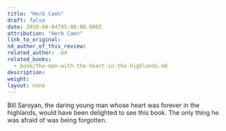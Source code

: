 ```yaml
---
title: "Herb Caen"
draft: false
date: 2010-08-04T05:00:00.000Z
attribution: "Herb Caen"
link_to_original:
nd_author_of_this_review:
related_author: .md
related_books:
  - book/the-man-with-the-heart-in-the-highlands.md
description:
weight:
layout: none
---
```

Bill Saroyan, the daring young man whose heart was forever in the highlands, would have been delighted to see this book. The only thing he was afraid of was being forgotten.

